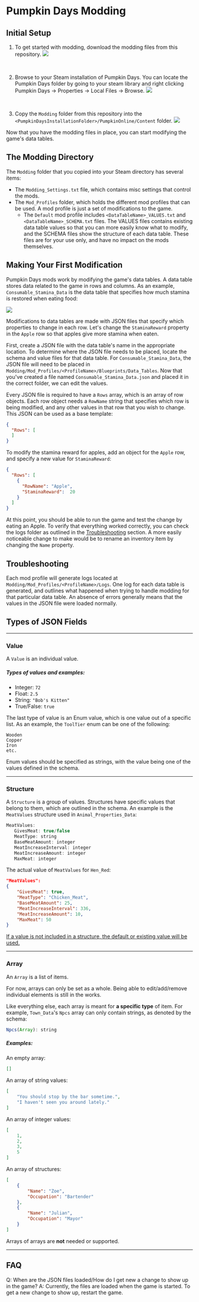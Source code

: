 # Pumpkin Days Modding

## Initial Setup 

1. To get started with modding, download the modding files from this repository.
![](ModdingImages/Getting_Started_1.PNG)
<br>

2. Browse to your Steam installation of Pumpkin Days. You can locate the Pumpkin Days folder by going to your steam library and right clicking Pumpkin Days -> Properties -> Local Files -> Browse.
![](ModdingImages/Getting_Started_2.PNG)
<br>

3. Copy the ```Modding``` folder from this repository into the ```<PumpkinDaysInstallationFolder>/PumpkinOnline/Content``` folder.
![](ModdingImages/Getting_Started_3.PNG)

Now that you have the modding files in place, you can start modifying the game's data tables. 

## The Modding Directory

The ```Modding``` folder that you copied into your Steam directory has several items:
- The ```Modding_Settings.txt``` file, which contains misc settings that control the mods. 
- The ```Mod_Profiles``` folder, which holds the different mod profiles that can be used. A mod profile is just a set of modifications to the game. 
    - The ```Default``` mod profile includes ```<DataTableName>_VALUES.txt``` and  ```<DataTableName>_SCHEMA.txt``` files. The VALUES files contains existing data table values so that you can more easily know what to modify, and the SCHEMA files show the structure of each data table. These files are for your use only, and have no impact on the mods themselves. 
## Making Your First Modification

Pumpkin Days mods work by modifying the game's data tables. A data table stores data related to the game in rows and columns. As an example, ```Consumable_Stamina_Data``` is the data table that specifies how much stamina is restored when eating food:

![](ModdingImages/Consumable_Stamina_Data_Example.PNG)

Modifications to data tables are made with JSON files that specify which properties to change in each row. Let's change the ```StaminaReward``` property in the ```Apple``` row so that apples give more stamina when eaten. 

First, create a JSON file with the data table's name in the appropriate location. To determine where the JSON file needs to be placed, locate the schema and value files for that data table. For ```Consumable_Stamina_Data```, the JSON file will need to be placed in ```Modding/Mod_Profiles/<ProfileName>/Blueprints/Data_Tables```. Now that you've created a file named ```Consumable_Stamina_Data.json``` and placed it in the correct folder, we can edit the values. 

Every JSON file is required to have a ```Rows``` array, which is an array of row objects. Each row object needs a ```RowName``` string that specifies which row is being modified, and any other values in that row that you wish to change.  This JSON can be used as a base template:
```json
{
  "Rows": [
  ]
}
```

To modify the stamina reward for apples, add an object for the ```Apple``` row, and specify a new value for ```StaminaReward```:
```json
{
  "Rows": [
    {
      "RowName": "Apple",
      "StaminaReward":  20
    }
  ]
}
```

At this point, you should be able to run the game and test the change by eating an Apple. To verify that everything worked correctly, you can check the logs folder as outlined in the [Troubleshooting](#Troubleshooting) section. A more easily noticeable change to make would be to rename an inventory item by changing the ```Name``` property.


## Troubleshooting
Each mod profile will generate logs located at ```Modding/Mod_Profiles/<ProfileName>/Logs```. One log for each data table is generated, and outlines what happened when trying to handle modding for that particular data table. An absence of errors generally means that the values in the JSON file were loaded normally.

## Types of JSON Fields



---
### Value

A ```Value``` is an individual value.
##### Types of values and examples:
- Integer: ```72```
- Float: ```2.5```
- String: ```"Bob's Kitten"```
- True/False: ```true```

The last type of value is an Enum value, which is one value out of a specific list. As an example, the ```ToolTier``` enum can be one of the following:
```
Wooden
Copper
Iron
etc.
```

Enum values should be specified as strings, with the value being one of the values defined in the schema. 

---
### Structure


A ```Structure``` is a group of values. Structures have specific values that belong to them, which are outlined in the schema.
An example is the ```MeatValues``` structure used in ```Animal_Properties_Data```:

 ```javascript
MeatValues: 
	GivesMeat: true/false
	MeatType: string
	BaseMeatAmount: integer
	MeatIncreaseInterval: integer
	MeatIncreaseAmount: integer
	MaxMeat: integer
```

The actual value of ```MeatValues``` for ```Hen_Red```:

```json
"MeatValues":
{
    "GivesMeat": true,
    "MeatType": "Chicken_Meat",
    "BaseMeatAmount": 25,
    "MeatIncreaseInterval": 336,
    "MeatIncreaseAmount": 10,
    "MaxMeat": 50
}
```


<u>If a value is not included in a structure, the default or existing value will be used.</u>

---
### Array

An ```Array``` is a list of items.

For now, arrays can only be set as a whole. Being able to edit/add/remove individual elements is still in the works.

Like everything else, each array is meant for <b>a specific type</b> of item. For example, ```Town_Data```'s ```Npcs``` array can only contain strings, as denoted by the schema:

```javascript
Npcs(Array): string
```


##### Examples:

An empty array:
 ```json
 []
 ```

An array of string values:
```json
[
    "You should stop by the bar sometime.",
    "I haven't seen you around lately."
]
```

An array of integer values:
```json
[
    1,
    2,
    3,
    5
]
```

An array of structures:
```json
[
    {
        "Name": "Zoe",
        "Occupation": "Bartender"
    },
    {
        "Name": "Julian",
        "Occupation": "Mayor"
    }
]
```


Arrays of arrays are <b>not</b> needed or supported.

---

## FAQ
Q: When are the JSON files loaded/How do I get new a change to show up in the game?
A: Currently, the files are loaded when the game is started. To get a new change to show up, restart the game.


